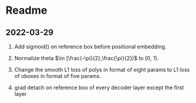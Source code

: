 # Readme

## 2022-03-29

1. Add sigmoid() on reference box before positional embedding.

2. Normalize theta $\in [\frac{-\pi}{2},\frac{\pi}{2})$ to [0, 1).
3. Change the smooth L1 loss of polys in format of eight params  to L1 loss of oboxes in format of five params.
4. grad detach on reference box of every decoder layer except the first layer